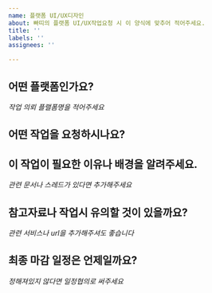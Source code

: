 ```yaml
---
name: 플랫폼 UI/UX디자인
about: 빠띠의 플랫폼 UI/UX작업요청 시 이 양식에 맞추어 적어주세요.
title: ''
labels: ''
assignees: ''

---
```


## 어떤 플랫폼인가요?
*작업 의뢰 플랠폼명을 적어주세요*


## 어떤 작업을 요청하시나요?





## 이 작업이 필요한 이유나 배경을 알려주세요.
*관련 문서나 스레드가 있다면 추가해주세요*





## 참고자료나 작업시 유의할 것이 있을까요?
*관련 서비스나 url을 추가해주셔도 좋습니다*





## 최종 마감 일정은 언제일까요?
*정해져있지 않다면 일정협의로 써주세요*
